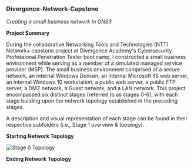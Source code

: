 ### Divergence-Network-Capstone
*Creating a small business network in GNS3*

**Project Summary** 


During the collaborative Networking Tools and Technologies (NTT) Network+ capstone project at Divergence Academy's Cybersecurity Professional Penetration Tester boot camp, I constructed a small business environment while serving as a member of a simulated managed service provider (MSP). The small business environment comprised of a secure network, an internal Windows Domain, an internal Microsoft IIS web server, an internal Windows 10 workstation, a public web server, a public FTP server, a DMZ network, a Guest network, and a LAN network. This project encompassed six distinct stages (referred to as stages 0-6), with each stage building upon the network topology established in the preceding stages.

A description and visual representation of each stage can be found in their respective subfolders (i.e., Stage 1 overview & topology).


**Starting Network Topology**

![Stage 0 Topology](https://github.com/JWingate15/Divergence-Network-Capstone/assets/157624174/e4590802-63fd-48c4-995f-ab69ac2b0b6a)

**Ending Network Topology**



